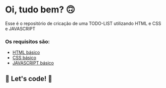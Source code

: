 
# Oi, tudo bem? 🙃

Esse é o repositório de cricação de uma TODO-LIST utilizando HTML e CSS e JAVASCRIPT

### Os requisitos são:

* [HTML básico](https://www.w3schools.com/html/)
* [CSS básico](https://developer.mozilla.org/pt-BR/docs/Web/CSS)
* [JAVASCRIPT básico](https://developer.mozilla.org/en-US/docs/Learn/Getting_started_with_the_web/JavaScript_basics)

## 🚀 Let's code! 🚀
